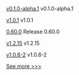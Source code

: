 
[v0.1.0-alpha.1](https://github.com/hyperledger/firefly-perf-cli/releases/tag/v0.1.0-alpha.1) v0.1.0-alpha.1

[v1.0.1](https://github.com/hyperledger/firefly-sdk-nodejs/releases/tag/v1.0.1) v1.0.1

[0.60.0](https://github.com/hyperledger/aries-vcx/releases/tag/0.60.0) Release 0.60.0

[v1.2.15](https://github.com/hyperledger/firefly-sdk-nodejs/releases/tag/v1.2.15) v1.2.15

[v1.0.6-2](https://github.com/hyperledger-labs/fabric-operator/releases/tag/v1.0.6-2) v1.0.6-2


[See more >>>](https://start-here.hyperledger.org/releases)
